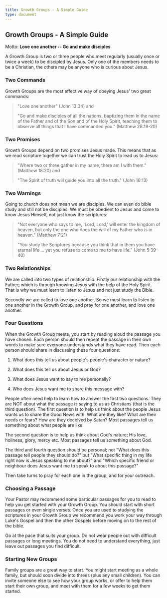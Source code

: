 ```yaml
---
title: Growth Groups - A Simple Guide
type: document
---
```

## Growth Groups - A Simple Guide

Motto: **Love one another -- Go and make disciples**

A Growth Group is two or three people who meet regularly (usually once
or twice a week) to be discipled by Jesus. Only one of the members needs
to be a Christian, the others may be anyone who is curious about Jesus.

### Two Commands

Growth Groups are the most effective way of obeying Jesus\' two great
commands:

> "Love one another" (John 13:34) and
>
> \"Go and make disciples of all the nations, baptizing them in the name
> of the Father and of the Son and of the Holy Spirit, teaching them to
> observe all things that I have commanded you." (Matthew 28:19-20)

### Two Promises

Growth Groups depend on two promises Jesus made. This means that as we
read scripture together we can trust the Holy Spirit to lead us to
Jesus:

> \"Where two or three gather in my name, there am I with them.\"
> (Matthew 18:20) and
>
> \"The Spirit of truth will guide you into all the truth.\" (John
> 16:13)

### Two Warnings

Going to church does not mean we are disciples. We can even do bible
study and still not be disciples. We must be obedient to Jesus and come
to know Jesus Himself, not just know the scriptures:

> \"Not everyone who says to me, 'Lord, Lord,' will enter the kingdom of
> heaven, but only the one who does the will of my Father who is in
> heaven.\" (Matthew 7:21)
>
> "You study the Scriptures because you think that in them you have
> eternal life \... yet you refuse to come to me to have life." (John
> 5:39-40)

### Two Relationships

We are called into two types of relationship. Firstly our relationship
with the Father; which is through knowing Jesus with the help of the
Holy Spirit. That is why we must learn to listen to Jesus and not just
study the Bible.

Secondly we are called to love one another. So we must learn to listen
to one another in the Growth Group, and pray for one another, and love
one another.

### Four Questions

When the Growth Group meets, you start by reading aloud the passage you
have chosen. Each person should then repeat the passage in their own
words to make sure everyone understands what they have read. Then each
person should share in discussing these four questions:

1.  What does this tell us about people\'s people\'s character or
    nature?

2.  What does this tell us about Jesus or God?

3.  What does Jesus want to say to me personally?

4.  Who does Jesus want me to share this message with?

People often need help to learn how to answer the first two questions.
They are NOT about what the passage is saying to us as Christians (that
is the third question). The first question is to help us think about the
people Jesus wants us to share the Good News with. What are they like?
What are their needs or fears? How are they deceived by Satan? Most
passages tell us something about what people are like.

The second question is to help us think about God\'s nature; His love,
holiness, glory, mercy etc. Most passages tell us something about God.

The third and fourth question should be personal; not \"What does this
passage tell people they should do?\" but \"What specific thing in my
life right now is Jesus speaking to me about?\" and \"Which specific
friend or neighbour does Jesus want me to speak to about this passage?\"

Then take turns to pray for each one in the group, and for your
outreach.

### Choosing a Passage

Your Pastor may recommend some particular passages for you to read to
help you get started with your Growth Group. You should start with short
passages or even single verses. Once you are used to studying the
scriptures in your Growth Group we recommend you work your way through
Luke\'s Gospel and then the other Gospels before moving on to the rest
of the bible.

Go at the pace that suits your group. Do not wear people out with
difficult passages or long meetings. You do not need to understand
everything, just leave out passages you find difficult.

### Starting New Groups

Family groups are a great way to start. You might start meeting as a
whole family, but should soon divide into threes (plus any small
children). You can invite someone else to see how your group works, or
offer to help them start their own group, and meet with them for a few
weeks to get them started.
